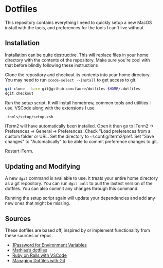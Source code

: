 # Dotfiles
This repository contains everything I need to quickly setup a new MacOS install with the tools, and preferences for the tools I can't live without.

## Installation
Installation can be quite destructive. This will replace files in your home directory with the contents of the repository. Make sure you're cool with that before blindly following these instructions

Clone the repository and checkout its contents into your home directory. You may need to run `xcode-select --install` to get access to git.
```bash
git clone --bare git@github.com:faore/dotfiles $HOME/.dotfiles
dgit checkout
```

Run the setup script.
It will install homebrew, common tools and utilities I use, VSCode along with the extensions I use.
```bash
.tools/setup/setup.zsh
```

iTerm2 will have automatically been installed. Open it then go to iTerm2 -> Preferences -> General -> Preferences. Check "Load preferences from a custom folder or URL. Set the directory to ~/.config/iterm2/pref. Set "Save changes" to "Automatically" to be able to commit preference changes to git.

Restart iTerm.

## Updating and Modifying
A new `dgit` command is available to use. It treats your entire home directory as a git repository. You can run `dgit pull` to pull the lastest version of the dotfiles. You can also commit any changes through this command.

Running the setup script again will update your dependencies and add any new ones that might be missing.

## Sources
These dotfiles are based off, inspired by or implement functionality from these sources or repos.
* [1Password for Environment Variables](https://grantorchard.com/securing-environment-variables-with-1password/)
* [Mathias’s dotfiles](https://github.com/mathiasbynens/dotfiles)
* [Ruby on Rails with VSCode](https://rails.readandwrite.io/ruby-on-rails-with-visual-studio-code/)
* [Managing Dotfiles with Git](https://medium.com/toutsbrasil/how-to-manage-your-dotfiles-with-git-f7aeed8adf8b)
